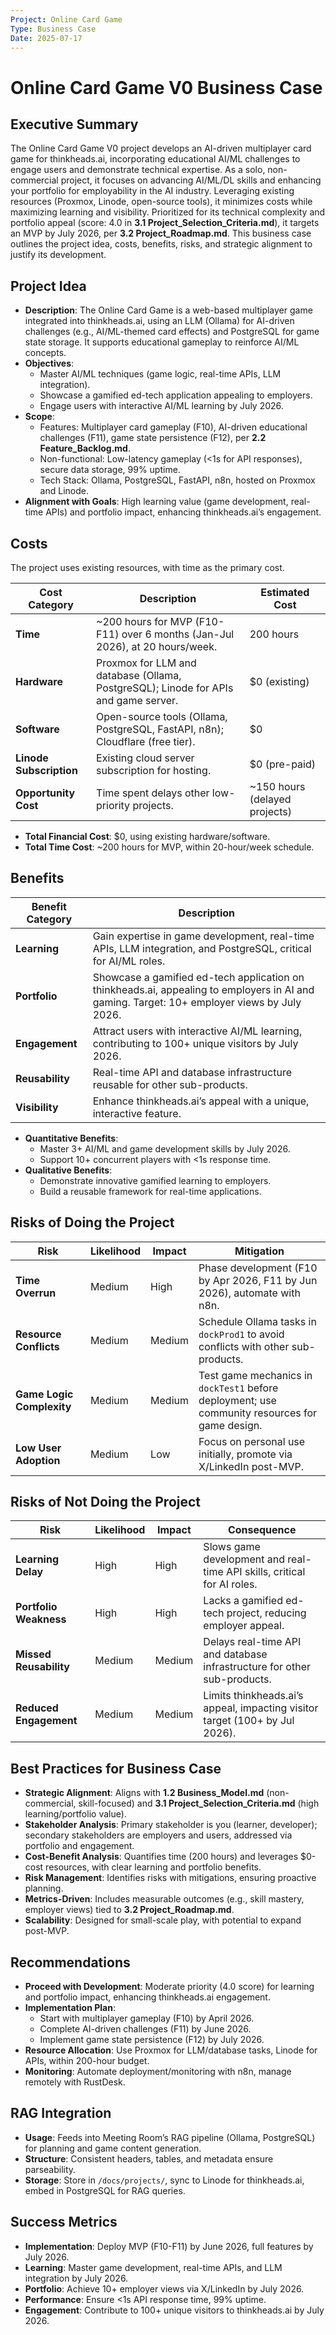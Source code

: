 ```yaml
---
Project: Online Card Game
Type: Business Case
Date: 2025-07-17
---
```


# Online Card Game V0 Business Case

## Executive Summary
The Online Card Game V0 project develops an AI-driven multiplayer card game for thinkheads.ai, incorporating educational AI/ML challenges to engage users and demonstrate technical expertise. As a solo, non-commercial project, it focuses on advancing AI/ML/DL skills and enhancing your portfolio for employability in the AI industry. Leveraging existing resources (Proxmox, Linode, open-source tools), it minimizes costs while maximizing learning and visibility. Prioritized for its technical complexity and portfolio appeal (score: 4.0 in **3.1 Project_Selection_Criteria.md**), it targets an MVP by July 2026, per **3.2 Project_Roadmap.md**. This business case outlines the project idea, costs, benefits, risks, and strategic alignment to justify its development.

## Project Idea
- **Description**: The Online Card Game is a web-based multiplayer game integrated into thinkheads.ai, using an LLM (Ollama) for AI-driven challenges (e.g., AI/ML-themed card effects) and PostgreSQL for game state storage. It supports educational gameplay to reinforce AI/ML concepts.
- **Objectives**:
  - Master AI/ML techniques (game logic, real-time APIs, LLM integration).
  - Showcase a gamified ed-tech application appealing to employers.
  - Engage users with interactive AI/ML learning by July 2026.
- **Scope**:
  - Features: Multiplayer card gameplay (F10), AI-driven educational challenges (F11), game state persistence (F12), per **2.2 Feature_Backlog.md**.
  - Non-functional: Low-latency gameplay (<1s for API responses), secure data storage, 99% uptime.
  - Tech Stack: Ollama, PostgreSQL, FastAPI, n8n, hosted on Proxmox and Linode.
- **Alignment with Goals**: High learning value (game development, real-time APIs) and portfolio impact, enhancing thinkheads.ai’s engagement.

## Costs
The project uses existing resources, with time as the primary cost.

| Cost Category | Description | Estimated Cost |
|---------------|-------------|----------------|
| **Time** | ~200 hours for MVP (F10-F11) over 6 months (Jan-Jul 2026), at 20 hours/week. | 200 hours |
| **Hardware** | Proxmox for LLM and database (Ollama, PostgreSQL); Linode for APIs and game server. | $0 (existing) |
| **Software** | Open-source tools (Ollama, PostgreSQL, FastAPI, n8n); Cloudflare (free tier). | $0 |
| **Linode Subscription** | Existing cloud server subscription for hosting. | $0 (pre-paid) |
| **Opportunity Cost** | Time spent delays other low-priority projects. | ~150 hours (delayed projects) |

- **Total Financial Cost**: $0, using existing hardware/software.
- **Total Time Cost**: ~200 hours for MVP, within 20-hour/week schedule.

## Benefits
| Benefit Category | Description |
|------------------|-------------|
| **Learning** | Gain expertise in game development, real-time APIs, LLM integration, and PostgreSQL, critical for AI/ML roles. |
| **Portfolio** | Showcase a gamified ed-tech application on thinkheads.ai, appealing to employers in AI and gaming. Target: 10+ employer views by July 2026. |
| **Engagement** | Attract users with interactive AI/ML learning, contributing to 100+ unique visitors by July 2026. |
| **Reusability** | Real-time API and database infrastructure reusable for other sub-products. |
| **Visibility** | Enhance thinkheads.ai’s appeal with a unique, interactive feature. |

- **Quantitative Benefits**:
  - Master 3+ AI/ML and game development skills by July 2026.
  - Support 10+ concurrent players with <1s response time.
- **Qualitative Benefits**:
  - Demonstrate innovative gamified learning to employers.
  - Build a reusable framework for real-time applications.

## Risks of Doing the Project
| Risk | Likelihood | Impact | Mitigation |
|------|------------|--------|------------|
| **Time Overrun** | Medium | High | Phase development (F10 by Apr 2026, F11 by Jun 2026), automate with n8n. |
| **Resource Conflicts** | Medium | Medium | Schedule Ollama tasks in `dockProd1` to avoid conflicts with other sub-products. |
| **Game Logic Complexity** | Medium | Medium | Test game mechanics in `dockTest1` before deployment; use community resources for game design. |
| **Low User Adoption** | Medium | Low | Focus on personal use initially, promote via X/LinkedIn post-MVP. |

## Risks of Not Doing the Project
| Risk | Likelihood | Impact | Consequence |
|------|------------|--------|--------------|
| **Learning Delay** | High | High | Slows game development and real-time API skills, critical for AI roles. |
| **Portfolio Weakness** | High | High | Lacks a gamified ed-tech project, reducing employer appeal. |
| **Missed Reusability** | Medium | Medium | Delays real-time API and database infrastructure for other sub-products. |
| **Reduced Engagement** | Medium | Medium | Limits thinkheads.ai’s appeal, impacting visitor target (100+ by Jul 2026). |

## Best Practices for Business Case
- **Strategic Alignment**: Aligns with **1.2 Business_Model.md** (non-commercial, skill-focused) and **3.1 Project_Selection_Criteria.md** (high learning/portfolio value).
- **Stakeholder Analysis**: Primary stakeholder is you (learner, developer); secondary stakeholders are employers and users, addressed via portfolio and engagement.
- **Cost-Benefit Analysis**: Quantifies time (200 hours) and leverages $0-cost resources, with clear learning and portfolio benefits.
- **Risk Management**: Identifies risks with mitigations, ensuring proactive planning.
- **Metrics-Driven**: Includes measurable outcomes (e.g., skill mastery, employer views) tied to **3.2 Project_Roadmap.md**.
- **Scalability**: Designed for small-scale play, with potential to expand post-MVP.

## Recommendations
- **Proceed with Development**: Moderate priority (4.0 score) for learning and portfolio impact, enhancing thinkheads.ai engagement.
- **Implementation Plan**:
  - Start with multiplayer gameplay (F10) by April 2026.
  - Complete AI-driven challenges (F11) by June 2026.
  - Implement game state persistence (F12) by July 2026.
- **Resource Allocation**: Use Proxmox for LLM/database tasks, Linode for APIs, within 200-hour budget.
- **Monitoring**: Automate deployment/monitoring with n8n, manage remotely with RustDesk.

## RAG Integration
- **Usage**: Feeds into Meeting Room’s RAG pipeline (Ollama, PostgreSQL) for planning and game content generation.
- **Structure**: Consistent headers, tables, and metadata ensure parseability.
- **Storage**: Store in `/docs/projects/`, sync to Linode for thinkheads.ai, embed in PostgreSQL for RAG queries.

## Success Metrics
- **Implementation**: Deploy MVP (F10-F11) by June 2026, full features by July 2026.
- **Learning**: Master game development, real-time APIs, and LLM integration by July 2026.
- **Portfolio**: Achieve 10+ employer views via X/LinkedIn by July 2026.
- **Performance**: Ensure <1s API response time, 99% uptime.
- **Engagement**: Contribute to 100+ unique visitors to thinkheads.ai by July 2026.